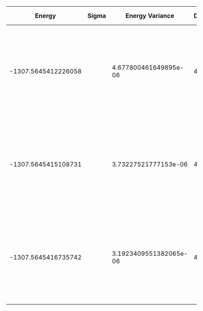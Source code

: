 | Energy              | Sigma | Energy Variance        | DOF | Einf                | Method                                                       | Data Repository |
|---------------------|-------|------------------------|-----|---------------------|--------------------------------------------------------------|-----------------|
| -1307.5645412226058 |       | 4.677800461649895e-06  | 466 | -1303.6681944469262 | DMRG (bond dimension 310) using fork tensor product states with U(1) symmetries for charge and spin sector |                 |
| -1307.5645415108731 |       | 3.73227521777153e-06   | 466 | -1303.6681944469262 | DMRG (bond dimension 330) using fork tensor product states with U(1) symmetries for charge and spin sector |                 |
| -1307.5645416735742 |       | 3.1923409551382065e-06 | 466 | -1303.6681944469262 | DMRG (bond dimension 350) using fork tensor product states with U(1) symmetries for charge and spin sector |                 |
